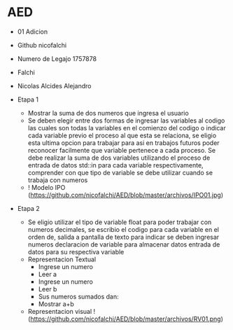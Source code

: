 
# AED 
 
* 01 Adicion
* Github nicofalchi
* Numero de Legajo 1757878
* Falchi 
* Nicolas Alcides Alejandro
* Etapa 1
   * Mostrar la suma de dos numeros que ingresa el usuario
   * Se deben elegir entre dos formas de ingresar las variables al codigo las cuales son todas la variables en el comienzo del codigo o indicar cada variable previo el proceso al que esta se relaciona, se eligio esta ultima opcion para trabajar para asi en trabajos futuros poder reconocer facilmente que variable pertenece a cada proceso. Se debe realizar la suma de dos variables utilizando el proceso de entrada de datos std::in para cada variable respectivamente, comprender con que tipo de variable se debe utilizar cuando se trabaja con numeros 
   * ! Modelo IPO (https://github.com/nicofalchi/AED/blob/master/archivos/IPO01.jpg)

* Etapa 2 
  * Se eligio utilizar el tipo de variable float para poder trabajar con numeros decimales, se escribio el codigo para cada variable en el orden de, salida a pantalla de texto para indicar se deben ingresar numeros declaracion de variable para almacenar datos entrada de datos para su respectiva variable   
  * Representacion Textual 
    - Ingrese un numero
    - Leer a
    - Ingrese un numero
    - Leer b
    - Sus numeros sumados dan:
    - Mostrar a+b 
  *   Representacion visual !(https://github.com/nicofalchi/AED/blob/master/archivos/RV01.png)